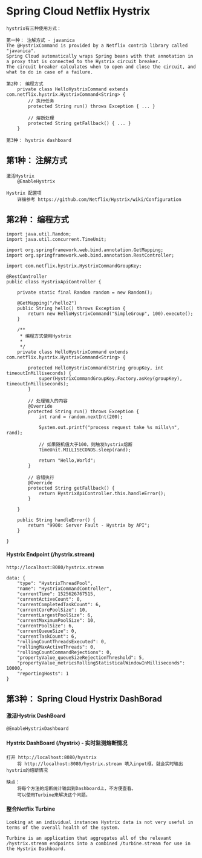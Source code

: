 # Spring Cloud Netflix Hystrix
	
	hystrix有三种使用方式：
	
	第一种： 注解方式 - javanica 
	The @HystrixCommand is provided by a Netflix contrib library called "javanica". 
	Spring Cloud automatically wraps Spring beans with that annotation in a proxy that is connected to the Hystrix circuit breaker.
	The circuit breaker calculates when to open and close the circuit, and what to do in case of a failure.
	
	第2种： 编程方式
		private class HelloHystrixCommand extends com.netflix.hystrix.HystrixCommand<String> {
			// 执行任务
			protected String run() throws Exception { ... }
			
			// 熔断处理
			protected String getFallback() { ... }
		}
	
	第3种： hystrix dashboard
		

## 第1种： 注解方式
	激活Hystrix
		@EnableHystrix

	Hystrix 配置项
		详细参考 https://github.com/Netflix/Hystrix/wiki/Configuration
	
	
## 第2种： 编程方式

	import java.util.Random;
	import java.util.concurrent.TimeUnit;
	
	import org.springframework.web.bind.annotation.GetMapping;
	import org.springframework.web.bind.annotation.RestController;
	
	import com.netflix.hystrix.HystrixCommandGroupKey;
	
	@RestController
	public class HystrixApiController {
		
		private static final Random random = new Random();
		
		@GetMapping("/hello2")
		public String hello() throws Exception {
			return new HelloHystrixCommand("SimpleGroup", 100).execute();
		}
		
		/**
		 * 编程方式使用Hystrix
		 *
		 */
		private class HelloHystrixCommand extends com.netflix.hystrix.HystrixCommand<String> {
			
			protected HelloHystrixCommand(String groupKey, int timeoutInMilliseconds) {
				super(HystrixCommandGroupKey.Factory.asKey(groupKey), timeoutInMilliseconds);
			}
	
			// 处理输入的内容
			@Override
			protected String run() throws Exception {
				int rand = random.nextInt(200);
				
				System.out.printf("process request take %s mills\n", rand);
				
				// 如果随机值大于100，则触发hystrix熔断
				TimeUnit.MILLISECONDS.sleep(rand);
				
				return "Hello,World";
			}
	
			// 容错执行
			@Override
			protected String getFallback() {
				return HystrixApiController.this.handleError();
			}
			
		}
	
		public String handleError() {
			return "9900: Server Fault - Hystrix by API";
		}
		
	}	


#### Hystrix Endpoint (/hystrix.stream)
	http://localhost:8080/hystrix.stream
	
	data: {
	    "type": "HystrixThreadPool",
	    "name": "HystrixCommandController",
	    "currentTime": 1525626767515,
	    "currentActiveCount": 0,
	    "currentCompletedTaskCount": 6,
	    "currentCorePoolSize": 10,
	    "currentLargestPoolSize": 6,
	    "currentMaximumPoolSize": 10,
	    "currentPoolSize": 6,
	    "currentQueueSize": 0,
	    "currentTaskCount": 6,
	    "rollingCountThreadsExecuted": 0,
	    "rollingMaxActiveThreads": 0,
	    "rollingCountCommandRejections": 0,
	    "propertyValue_queueSizeRejectionThreshold": 5,
	    "propertyValue_metricsRollingStatisticalWindowInMilliseconds": 10000,
	    "reportingHosts": 1
	}


	
## 第3种： Spring Cloud Hystrix DashBorad

#### 激活Hystrix DashBoard
	@EnableHystrixDashboard

#### Hystrix DashBoard (/hystrix) - 实时监测熔断情况
	打开 http://localhost:8080/hystrix
		将 http://localhost:8080/hystrix.stream 填入input框，就会实时输出hystrix的熔断情况
	
	缺点：
		将每个方法的熔断统计输出到Dashboard上，不方便查看。
		可以使用Turbine来解决这个问题。
	
#### 整合Netflix Turbine
	Looking at an individual instances Hystrix data is not very useful in terms of the overall health of the system. 
	
	Turbine is an application that aggregates all of the relevant /hystrix.stream endpoints into a combined /turbine.stream for use in the Hystrix Dashboard.
	
	
	
